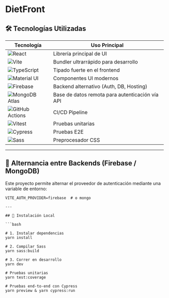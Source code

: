 # DietFront

## 🛠️ Tecnologías Utilizadas

| Tecnología                                                                                                  | Uso Principal                                   |
| ----------------------------------------------------------------------------------------------------------- | ----------------------------------------------- |
| ![React](https://img.shields.io/badge/-React-20232A?logo=react&logoColor=61DAFB)                            | Librería principal de UI                        |
| ![Vite](https://img.shields.io/badge/-Vite-646CFF?logo=vite&logoColor=FFD62E)                               | Bundler ultrarrápido para desarrollo            |
| ![TypeScript](https://img.shields.io/badge/-TypeScript-3178C6?logo=typescript&logoColor=fff)                | Tipado fuerte en el frontend                    |
| ![Material UI](https://img.shields.io/badge/-MUI-007FFF?logo=mui&logoColor=white)                           | Componentes UI modernos                         |
| ![Firebase](https://img.shields.io/badge/-Firebase-FFCA28?logo=firebase&logoColor=black)                    | Backend alternativo (Auth, DB, Hosting)         |
| ![MongoDB Atlas](https://img.shields.io/badge/-MongoDB%20Atlas-47A248?logo=mongodb&logoColor=white)         | Base de datos remota para autenticación vía API |
| ![GitHub Actions](https://img.shields.io/badge/-GitHub%20Actions-2088FF?logo=githubactions&logoColor=white) | CI/CD Pipeline                                  |
| ![Vitest](https://img.shields.io/badge/-Vitest-6E9F18?logo=vitest&logoColor=white)                          | Pruebas unitarias                               |
| ![Cypress](https://img.shields.io/badge/-Cypress-17202C?logo=cypress&logoColor=white)                       | Pruebas E2E                                     |
| ![Sass](https://img.shields.io/badge/-Sass-CC6699?logo=sass&logoColor=white)                                | Preprocesador CSS                               |

---

## 🔁 Alternancia entre Backends (Firebase / MongoDB)

Este proyecto permite alternar el proveedor de autenticación mediante una variable de entorno:

````env
VITE_AUTH_PROVIDER=firebase  # o mongo

---

## 🚀 Instalación Local

```bash

# 1. Instalar dependencias
yarn install

# 2. Compilar Sass
yarn sass:build

# 3. Correr en desarrollo
yarn dev

# Pruebas unitarias
yarn test:coverage

# Pruebas end-to-end con Cypress
yarn preview & yarn cypress:run

````
